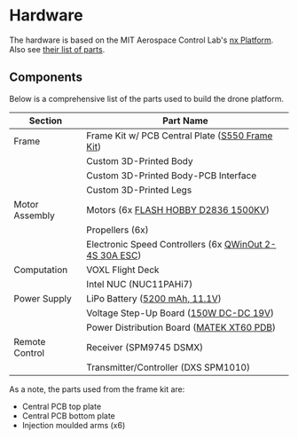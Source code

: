 # Hardware

The hardware is based on the MIT Aerospace Control Lab's [nx Platform](https://gitlab.com/mit-acl/fsw/vehicle-builds/nx). Also see [their list of parts](https://docs.google.com/spreadsheets/d/1Wlv0AggwJEXu4AvRRExc7lY3p_MQ_X4-Evwyve9mzvk/edit#gid=0).

## Components
Below is a comprehensive list of the parts used to build the drone platform.

|    Section     |              Part Name               |
|----------------|--------------------------------------|
|     Frame      | Frame Kit w/ PCB Central Plate ([S550 Frame Kit](https://www.littohot.com/products/s550-hexacopter-frame-kit-with-pcb-central-plate-s550pcb)) |
|                | Custom 3D-Printed Body               |
|                | Custom 3D-Printed Body-PCB Interface |
|                | Custom 3D-Printed Legs               | 
| Motor Assembly | Motors (6x [FLASH HOBBY D2836 1500KV](https://a.co/d/2fDZAUj))                          |
|                | Propellers (6x)                      |
|                | Electronic Speed Controllers (6x [QWinOut 2-4S 30A ESC](https://www.amazon.com/QWinOut-Brushless-Controller-Multicopter-Quadcopter/dp/B07SFLJJQ5?th=1)) |
|  Computation   | VOXL Flight Deck                     |
|                | Intel NUC (NUC11PAHi7)               |
|  Power Supply  | LiPo Battery ([5200 mAh, 11.1V](https://www.amazon.com/HOOVO-Battery-5200mAh-Helicopter-Airplane/dp/B08V8YCZFF/ref=sr_1_26?))  |
|                | Voltage Step-Up Board  ([150W DC-DC 19V](https://www.amazon.com/Gowoops-10-32V-Converter-Adjustable-Voltage/dp/B00J1X4XXM/ref=sr_1_26?))              |
|                | Power Distribution Board ([MATEK XT60 PDB](https://www.amazon.com/MATEK-Distribution-PDB-XT60-Quadcopter-QAV210/dp/B07QPW14KK)) |
| Remote Control | Receiver (SPM9745 DSMX)              |
|                | Transmitter/Controller (DXS SPM1010) |

As a note, the parts used from the frame kit are:
* Central PCB top plate
* Central PCB bottom plate
* Injection moulded arms (x6)
